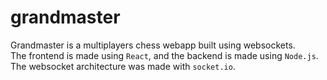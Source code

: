 # grandmaster

Grandmaster is a multiplayers chess webapp built using websockets.
<br>The frontend is made using `React`, and the backend is made using `Node.js`. The websocket architecture was made with `socket.io`.
